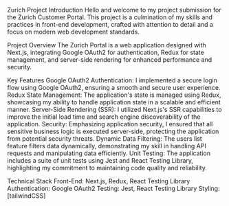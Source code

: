 Zurich Project
Introduction
Hello and welcome to my project submission for the Zurich Customer Portal. This project is a culmination of my skills and practices in front-end development, crafted with attention to detail and a focus on modern web development standards. 

Project Overview
The Zurich Portal is a web application designed with Next.js, integrating Google OAuth2 for authentication, Redux for state management, and server-side rendering for enhanced performance and security.

Key Features
Google OAuth2 Authentication: I implemented a secure login flow using Google OAuth2, ensuring a smooth and secure user experience.
Redux State Management: The application's state is managed using Redux, showcasing my ability to handle application state in a scalable and efficient manner.
Server-Side Rendering (SSR): I utilized Next.js's SSR capabilities to improve the initial load time and search engine discoverability of the application.
Security: Emphasizing application security, I ensured that all sensitive business logic is executed server-side, protecting the application from potential security threats.
Dynamic Data Filtering: The users list feature filters data dynamically, demonstrating my skill in handling API requests and manipulating data efficiently.
Unit Testing: The application includes a suite of unit tests using Jest and React Testing Library, highlighting my commitment to maintaining code quality and reliability.

Technical Stack
Front-End: Next.js, Redux, React Testing Library
Authentication: Google OAuth2
Testing: Jest, React Testing Library
Styling: [tailwindCSS]

